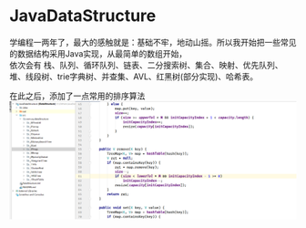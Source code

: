 # JavaDataStructure
学编程一两年了，最大的感触就是：基础不牢，地动山摇。所以我开始把一些常见的数据结构采用Java实现，从最简单的数组开始，  
依次会有 栈、队列、循环队列、链表、二分搜索树、集合、映射、优先队列、堆、线段树、trie字典树、并查集、AVL、红黑树(部分实现)、哈希表。

在此之后，添加了一点常用的排序算法   
![image](https://github.com/Wuyou1998/JavaDataStructure/blob/JavaDataStructure/images/iamge.png)
